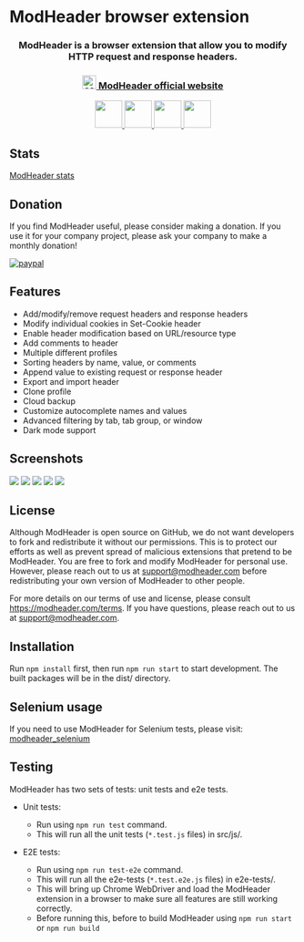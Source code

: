 # ModHeader browser extension

<h3 align="center">
  ModHeader is a browser extension that allow you to modify HTTP request and response headers.
</h3>
<h3 align="center">
  <a href="https://modheader.com/">
    <img src="https://static.modheader.com/logo_2x.png" width="24px" alt="ModHeader" /> ModHeader official website
  </a>
</h3>
<p align="center">
  <a href="https://chrome.google.com/webstore/detail/modheader/idgpnmonknjnojddfkpgkljpfnnfcklj">
    <img src="https://static.modheader.com/chrome.svg" width="48">
  </a>
  <a href="https://addons.mozilla.org/firefox/addon/modheader-firefox/">
    <img src="https://static.modheader.com/firefox_1x.png" srcset="https://static.modheader.com/firefox_2x.png 2x" width="48">
  </a>
  <a href="https://addons.opera.com/en/extensions/details/modheader/">
    <img src="https://static.modheader.com/opera.png" srcset="https://static.modheader.com/opera_2x.png 2x" width="48">
  </a>
  <a href="https://microsoftedge.microsoft.com/addons/detail/opgbiafapkbbnbnjcdomjaghbckfkglc">
    <img src="https://static.modheader.com/edge.svg" width="48">
  </a>
  
</p>

## Stats

<a href="https://chrome-stats.com/d/idgpnmonknjnojddfkpgkljpfnnfcklj">ModHeader stats</a>

## Donation

If you find ModHeader useful, please consider making a donation. If you use it for your company project, please ask your company to make a monthly donation!

[![paypal](https://www.paypalobjects.com/en_US/i/btn/btn_donate_SM.gif)](https://www.paypal.com/pools/c/84aPpFIA0Z)

## Features

- Add/modify/remove request headers and response headers
- Modify individual cookies in Set-Cookie header 
- Enable header modification based on URL/resource type
- Add comments to header
- Multiple different profiles
- Sorting headers by name, value, or comments
- Append value to existing request or response header
- Export and import header
- Clone profile
- Cloud backup
- Customize autocomplete names and values
- Advanced filtering by tab, tab group, or window
- Dark mode support

## Screenshots

<img src="https://static.modheader.com/screenshots/screenshot-caption-1.png">
<img src="https://static.modheader.com/screenshots/screenshot-caption-2.png">
<img src="https://static.modheader.com/screenshots/screenshot-caption-3.png">
<img src="https://static.modheader.com/screenshots/screenshot-caption-4.png">
<img src="https://static.modheader.com/screenshots/screenshot-caption-5.png">

## License

Although ModHeader is open source on GitHub, we do not want developers to fork and redistribute it without our
permissions. This is to protect our efforts as well as prevent spread of malicious extensions that pretend to be
ModHeader. You are free to fork and modify ModHeader for personal use. However, please reach out to us at
support@modheader.com before redistributing your own version of ModHeader to other people.

For more details on our terms of use and license, please consult https://modheader.com/terms. If you have
questions, please reach out to us at support@modheader.com.

## Installation

Run `npm install` first, then run `npm run start` to start development. The built packages will be in the dist/ directory.

## Selenium usage

If you need to use ModHeader for Selenium tests, please visit: [modheader_selenium](https://github.com/bewisse/modheader_selenium)

## Testing

ModHeader has two sets of tests: unit tests and e2e tests.

- Unit tests:

  - Run using `npm run test` command.
  - This will run all the unit tests (`*.test.js` files) in src/js/.

- E2E tests:
  - Run using `npm run test-e2e` command.
  - This will run all the e2e-tests (`*.test.e2e.js` files) in e2e-tests/.
  - This will bring up Chrome WebDriver and load the ModHeader extension in a browser to make
    sure all features are still working correctly.
  - Before running this, before to build ModHeader using `npm run start` or `npm run build`
